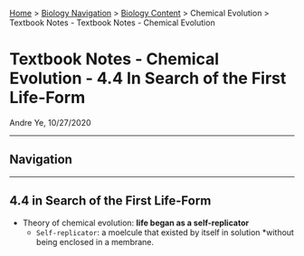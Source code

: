 [Home](https://andre-ye.github.io) > [Biology Navigation](https://andre-ye.github.io/biology/biology_navigation) > [Biology Content](https://andre-ye.github.io/biology/biology_navigation#biology-content) > Chemical Evolution > Textbook Notes - Textbook Notes - Chemical Evolution

# Textbook Notes - Chemical Evolution - 4.4 In Search of the First Life-Form
Andre Ye, 10/27/2020

---

## Navigation

---

## 4.4 in Search of the First Life-Form
- Theory of chemical evolution: **life began as a self-replicator**
  - `Self-replicator`: a moelcule that existed by itself in solution *without being enclosed in a membrane.
